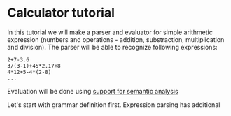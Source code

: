 # Calculator tutorial

In this tutorial we will make a parser and evaluator for simple arithmetic expression
(numbers and operations - addition, substraction, multiplication and division).
The parser will be able to recognize following expressions:

    2+7-3.6
    3/(3-1)+45*2.17+8
    4*12+5-4*(2-8)
    ...

Evaluation will be done using [support for semantic analysis](semantics.md)


Let's start with grammar definition first. Expression parsing has additional


